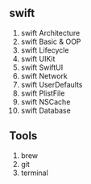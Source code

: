 
## swift  
1. swift Architecture
2. swift Basic & OOP
3. swift Lifecycle
4. swift UIKit
5. swift SwiftUI
6. swift Network
7. swift UserDefaults
8. swift PlistFile
9. swift NSCache
10. swift Database

## Tools
1. brew
2. git
3. terminal
